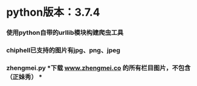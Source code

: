 # python版本：3.7.4 
### 使用python自带的urllib模块构建爬虫工具
### chiphell已支持的图片有jpg、png、jpeg
### zhengmei.py *下载 www.zhengmei.co 的所有栏目图片，不包含（正妹秀） *
